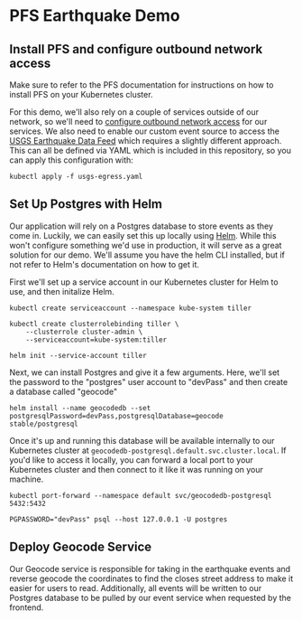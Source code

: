 PFS Earthquake Demo
===

Install PFS and configure outbound network access
---
Make sure to refer to the PFS documentation for instructions on how to install PFS on your Kubernetes cluster. 

For this demo, we'll also rely on a couple of services outside of our network, so we'll need to [configure outbound network access](https://github.com/knative/docs/blob/master/serving/outbound-network-access.md) for our services. We also need to enable our custom event source to access the [USGS Earthquake Data Feed](https://earthquake.usgs.gov/earthquakes/feed/v1.0/summary/all_hour.geojson) which requires a slightly different approach. This can all be defined via YAML which is included in this repository, so you can apply this configuration with:

```
kubectl apply -f usgs-egress.yaml
```

Set Up Postgres with Helm
---
Our application will rely on a Postgres database to store events as they come in. Luckily, we can easily set this up locally using [Helm](https://helm.sh/). While this won't configure something we'd use in production, it will serve as a great solution for our demo. We'll assume you have the helm CLI installed, but if not refer to Helm's documentation on how to get it.

First we'll set up a service account in our Kubernetes cluster for Helm to use, and then initalize Helm.

```
kubectl create serviceaccount --namespace kube-system tiller

kubectl create clusterrolebinding tiller \
    --clusterrole cluster-admin \
    --serviceaccount=kube-system:tiller

helm init --service-account tiller
```

Next, we can install Postgres and give it a few arguments. Here, we'll set the password to the "postgres" user account to "devPass" and then create a database called "geocode"

```
helm install --name geocodedb --set postgresqlPassword=devPass,postgresqlDatabase=geocode stable/postgresql
```

Once it's up and running this database will be available internally to our Kubernetes cluster at `geocodedb-postgresql.default.svc.cluster.local`. If you'd like to access it locally, you can forward a local port to your Kubernetes cluster and then connect to it like it was running on your machine.

```
kubectl port-forward --namespace default svc/geocodedb-postgresql 5432:5432

PGPASSWORD="devPass" psql --host 127.0.0.1 -U postgres
```

Deploy Geocode Service
---

Our Geocode service is responsible for taking in the earthquake events and reverse geocode the coordinates to find the closes street address to make it easier for users to read. Additionally, all events will be written to our Postgres database to be pulled by our event service when requested by the frontend.